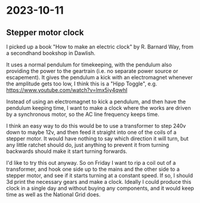 # 2023-10-11

## Stepper motor clock

I picked up a book "How to make an electric clock" by R. Barnard Way, from a secondhand bookshop in Dawlish.

It uses a normal pendulum for timekeeping, with the pendulum also providing the power to the geartrain (i.e. no separate
power source or escapement). It gives the pendulum a kick with an electromagnet whenever the amplitude gets too low,
I think this is a "Hipp Toggle", e.g. https://www.youtube.com/watch?v=lmx5iy4qwhI

Instead of using an electromagnet to kick a pendulum, and then have the pendulum keeping time, I want to make a clock
where the works are driven by a synchronous motor, so the AC line frequency keeps time.

I think an easy way to do this would be to use a transformer to step 240v down to maybe 12v, and then feed it straight into
one of the coils of a stepper motor. It would have nothing to say which direction it will turn, but any little ratchet should
do, just anything to prevent it from turning backwards should make it start turning forwards.

I'd like to try this out anyway. So on Friday I want to rip a coil out of a transformer, and hook one side up to the mains and
the other side to a stepper motor, and see if it starts turning at a constant speed. If so, I should 3d print the necessary
gears and make a clock. Ideally I could produce this clock in a single day and without buying any components, and it would
keep time as well as the National Grid does.
